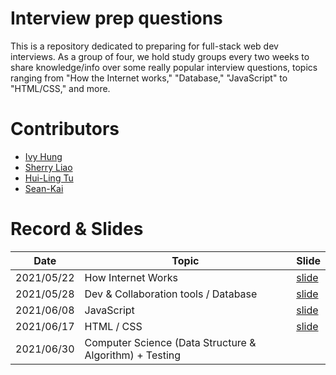 # Interview prep questions

This is a repository dedicated to preparing for full-stack web dev interviews. As a group of four, we hold study groups every two weeks to share knowledge/info over some really popular interview questions, topics ranging from "How the Internet works," "Database," "JavaScript" to "HTML/CSS," and more.

# Contributors

- [Ivy Hung](https://github.com/ivyhungtw)
- [Sherry Liao](https://github.com/sherryliao21)
- [Hui-Ling Tu](https://github.com/Flora2020)
- [Sean-Kai](https://github.com/Ace1862020)

# Record & Slides

| Date       | Topic                                                   | Slide                                                                                                         |
| ---------- | ------------------------------------------------------- | ------------------------------------------------------------------------------------------------------------- |
| 2021/05/22 | How Internet Works                                      | [slide](https://docs.google.com/presentation/d/1I4dG3k8Ld1MaAlrhnuzZ65zyJ6zIAux7_mFFzVMRbLg/edit?usp=sharing) |
| 2021/05/28 | Dev & Collaboration tools / Database                    | [slide](https://docs.google.com/presentation/d/1hqOBWDsVlk-XntoQRgcFLkLBZAxQjRSweuaAKwxNMQE/edit?usp=sharing) |
| 2021/06/08 | JavaScript                                              | [slide](https://docs.google.com/presentation/d/1e-oyREpiJF3mCdR8pvBU6FrCIYSY87VSRg3IAXI_gCo/edit?usp=sharing) |
| 2021/06/17 | HTML / CSS                                              | [slide](https://docs.google.com/presentation/d/1v2Bq5zEBez43bVZbOWNxwgb1Zz6mg-tjVgeL7ievGIY/edit?usp=sharing) |
| 2021/06/30 | Computer Science (Data Structure & Algorithm) + Testing |                                                                                                               |
